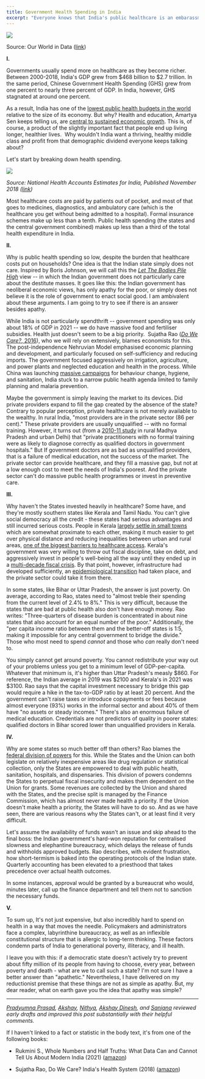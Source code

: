 ```yaml
---
title: Government Health Spending in India
excerpt: "Everyone knows that India's public healthcare is an embarassment because India spends an embarassingly low percentage of its GDP on health. I ask the more interesting question: why don't they spend more?"
---
```


[![](https://substackcdn.com/image/fetch/w_1456,c_limit,f_auto,q_auto:good,fl_progressive:steep/https%3A%2F%2Fbucketeer-e05bbc84-baa3-437e-9518-adb32be77984.s3.amazonaws.com%2Fpublic%2Fimages%2F67d4a026-492d-4e66-ab6d-98f46cf9abb9_1456x1028.png)](https://substackcdn.com/image/fetch/f_auto,q_auto:good,fl_progressive:steep/https%3A%2F%2Fbucketeer-e05bbc84-baa3-437e-9518-adb32be77984.s3.amazonaws.com%2Fpublic%2Fimages%2F67d4a026-492d-4e66-ab6d-98f46cf9abb9_1456x1028.png)

Source: Our World in Data ([link](https://ourworldindata.org/grapher/public-health-expenditure-share-GDP-OWID?time=1920..latest&country=IND~CHN))

**I.**

Governments usually spend more on healthcare as they become richer. Between 2000-2018, India's GDP grew from $468 billion to $2.7 trillion. In the same period, Chinese Government Health Spending (GHS) grew from one percent to nearly three percent of GDP. In India, however, GHS stagnated at around one percent. 

As a result, India has one of the [lowest public health budgets in the world](https://timesofindia.indiatimes.com/india/indias-health-budget-fourth-lowest-in-world-oxfam/articleshow/78597933.cms) relative to the size of its economy. But why? Health and education, Amartya Sen keeps telling us, are [central to sustained economic growth](https://www.theguardian.com/society/2015/jan/06/-sp-universal-healthcare-the-affordable-dream-amartya-sen). This is, of course, a product of the slightly important fact that people end up living longer, healthier lives.  Why wouldn't India want a thriving, healthy middle class and profit from that demographic dividend everyone keeps talking about?

Let's start by breaking down health spending. 

[![](https://substackcdn.com/image/fetch/w_1456,c_limit,f_auto,q_auto:good,fl_progressive:steep/https%3A%2F%2Fbucketeer-e05bbc84-baa3-437e-9518-adb32be77984.s3.amazonaws.com%2Fpublic%2Fimages%2Faeaaa7fa-bbf9-49b3-8261-406d767a6417_975x727.png)](https://substackcdn.com/image/fetch/f_auto,q_auto:good,fl_progressive:steep/https%3A%2F%2Fbucketeer-e05bbc84-baa3-437e-9518-adb32be77984.s3.amazonaws.com%2Fpublic%2Fimages%2Faeaaa7fa-bbf9-49b3-8261-406d767a6417_975x727.png)

*Source: National Health Accounts Estimates for India, Published November 2018 (*[*link*](https://main.mohfw.gov.in/sites/default/files/NHA_Estimates_Report_2015-16_0.pdf)*)*

Most healthcare costs are paid by patients out of pocket, and most of that goes to medicines, diagnostics, and ambulatory care (which is the healthcare you get without being admitted to a hospital). Formal insurance schemes make up less than a tenth. Public health spending (the states and the central government combined) makes up less than a third of the total health expenditure in India. 

**II.**

Why is public health spending so low, despite the burden that healthcare costs put on households? One idea is that the Indian state simply does not care. Inspired by Boris Johnson, we will call this the [*Let The Bodies Pile High*](https://www.reuters.com/world/uk/uk-pms-former-adviser-confirms-johnson-said-let-bodies-pile-high-2021-05-26/) view -- in which the Indian government does not particularly care about the destitute masses. It goes like this: the Indian government has neoliberal economic views, has only apathy for the poor, or simply does not believe it is the role of government to enact social good. I am ambivalent about these arguments. I am going to try to see if there is an answer besides apathy.  

While India is not particularly spendthrift -- government spending was only about 18% of GDP in 2021 -- we do have massive food and fertiliser subsidies. Health just doesn't seem to be a big priority.  Sujatha Rao ([*Do We Care?*, 2016](https://www.amazon.in/Do-We-Care-Indias-Health/dp/0199469547)), who we will rely on extensively, blames economists for this. The post-independence Nehruvian Model emphasised economic planning and development, and particularly focused on self-sufficiency and reducing imports. The government focused aggressively on irrigation, agriculture, and power plants and neglected education and health in the process. While China was launching [massive campaigns](https://en.wikipedia.org/wiki/Barefoot_doctor) for behaviour change, hygiene, and sanitation, India stuck to a narrow public health agenda limited to family planning and malaria prevention. 

Maybe the government is simply leaving the market to its devices. Did private providers expand to fill the gap created by the absence of the state? Contrary to popular perception, private healthcare is not merely available to the wealthy. In rural India, "most providers are in the private sector (86 per cent)." These private providers are usually unqualified -- with no formal training. However, it turns out (from a [2010-11 study](https://www.ncbi.nlm.nih.gov/pmc/articles/PMC3730274/) in rural Madhya Pradesh and urban Delhi) that "private practitioners with no formal training were as likely to diagnose correctly as qualified doctors in government hospitals." But If government doctors are as bad as unqualified providers, that is a failure of medical education, not the success of the market. The private sector can provide healthcare, and they fill a massive gap, but not at a low enough cost to meet the needs of India's poorest. And the private sector can't do massive public health programmes or invest in preventive care.

**III.**

Why haven't the States invested heavily in healthcare? Some have, and they're mostly southern states like Kerala and Tamil Nadu. You can't give social democracy all the credit - these states had serious advantages and still incurred serious costs. People in Kerala [largely settle in small towns](https://academic.oup.com/heapol/article/15/1/103/667630?login=false) which are somewhat proximate to each other, making it much easier to get over physical distance and reducing inequalities between urban and rural areas, [one of the biggest barriers to healthcare access](https://pubmed.ncbi.nlm.nih.gov/24893032/). Kerala's government was very willing to throw out fiscal discipline, take on debt, and aggressively invest in people's well-being all the way until they ended up in a [multi-decade fiscal crisis](https://www.jstor.org/stable/4396753?seq=7). By that point, however, infrastructure had developed sufficiently, an [epidemiological transition](https://en.wikipedia.org/wiki/Epidemiological_transition) had taken place, and the private sector could take it from there.  

In some states, like Bihar or Uttar Pradesh, the answer is just poverty. On average, according to Rao, states need to "almost treble their spending from the current level of 2.4% to 8%." This is very difficult, because the states that are bad at public health also don't have enough money. Rao writes: "Three-quarters of disease burden is concentrated in about nine states that also account for an equal number of the poor." Additionally, the "per capita income ratio between them and the better-off states is 1:5, making it impossible for any central government to bridge the divide." Those who most need to spend *cannot* and those who *can* really don't need to.

You simply cannot get around poverty. You cannot redistribute your way out of your problems unless you get to a minimum level of GDP-per-capita. Whatever that minimum is, it's higher than Uttar Pradesh's measly $860. For reference, the Indian average in 2019 was $2100 and Kerala's in 2021 was $3100. Rao says that the capital investment necessary to bridge this gap would require a hike in the tax-to-GDP ratio by at least 20 percent. And the government can't raise taxes or introduce copayments or fees because almost everyone (93%) works in the informal sector and about 40% of them have "no assets or steady incomes." There's also an enormous failure of medical education. Credentials are not predictors of quality in poorer states: qualified doctors in Bihar scored lower than unqualified providers in Kerala. 

**IV.**

Why are some states so much better off than others? Rao blames the [federal division of powers](https://www.constitutionofindia.net/blogs/public_health_and_federalism) for this. While the States and the Union can both legislate on relatively inexpensive areas like drug regulation or statistical collection, only the States are empowered to deal with public health, sanitation, hospitals, and dispensaries. This division of powers condemns the States to perpetual fiscal insecurity and makes them dependent on the Union for grants. Some revenues are collected by the Union and shared with the States, and the precise split is managed by the Finance Commission, which has almost never made health a priority. If the Union doesn't make health a priority, the States will have to do so. And as we have seen, there are various reasons why the States can't, or at least find it very difficult. 

Let's assume the availability of funds wasn't an issue and skip ahead to the final boss: the Indian government's hard-won reputation for centralised slowness and elephantine bureaucracy, which delays the release of funds and withholds approved budgets. Rao describes, with evident frustration, how short-termism is baked into the operating protocols of the Indian state. Quarterly accounting has been elevated to a priesthood that takes precedence over actual health outcomes. 

<span class="mn">In some instances, approval would be granted by a bureaucrat who would, minutes later, call up the finance department and tell them not to sanction the necessary funds.</span>

**V.**

To sum up, It's not just expensive, but also incredibly hard to spend on health in a way that moves the needle. Policymakers and administrators face a complex, labyrinthine bureaucracy, as well as an inflexible constitutional structure that is allergic to long-term thinking. These factors condemn parts of India to generational poverty, illiteracy, and ill health. 

I leave you with this: if a democratic state doesn't actively try to prevent about fifty million of its people from having to choose, every year, between poverty and death - what are we to call such a state? I'm not sure I have a better answer than "apathetic." Nevertheless, I have delivered on my reductionist premise that these things are not as simple as apathy. But, my dear reader, what on earth gave you the idea that apathy was simple? 

* * * * *

[*Pradyumna Prasad*](http://twitter.com/pradyuprasad)*,* [*Akshay*](http://twitter.com/akshaygn01)*,* [*Nithya*](http://twitter.com/MNithyassree)*,* [*Akshay Dinesh*](http://twitter.com/asdofindia)*, and* [*Sanjana*](http://twitter.com/sanjana113_) *reviewed early drafts and improved this post substantially with their helpful comments.*

If I haven't linked to a fact or statistic in the body text, it's from one of the following books:

-   Rukmini S., Whole Numbers and Half Truths: What Data Can and Cannot Tell Us About Modern India (2021) ([amazon](https://www.amazon.in/Whole-Numbers-Half-Truths-Cannot/dp/9391234674/))

-   Sujatha Rao, Do We Care? India's Health System (2018) ([amazon](https://www.amazon.in/Do-We-Care-OIP-Indias/dp/0190125314/))

